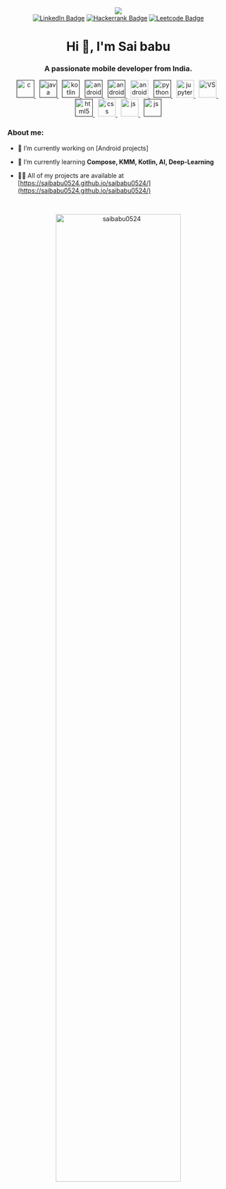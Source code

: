 <div id="header" align="center">
  <img src="https://media.giphy.com/media/3kPDmoWdBpQPNhCnUG/giphy.gif"  />
</div>

<div id="badges" align="center">
 <a href="https://www.linkedin.com/in/sai-babu-inukonda/" target="blank"><img src="https://img.shields.io/badge/LinkedIn-blue?style=for-the-badge&logo=linkedin&logoColor=white" alt="LinkedIn Badge"/><a/>
 <a href="https://www.hackerrank.com/profile/saibabu2936" target="blank"> <img src="https://img.shields.io/badge/Hackerrank-lightgreen?style=for-the-badge&logo=hackerrank&logoColor=white" alt="Hackerrank Badge"/></a>
 <a href="https://leetcode.com/saibabu2936/" target="blank"> <img src="https://img.shields.io/badge/Leetcode-yellow?style=for-the-badge&logo=leetcode&logoColor=white" alt="Leetcode Badge"/></a>
</div>

<h1 align="center">Hi 👋, I'm Sai babu</h1>
<h3 align="center">A passionate mobile developer from India.</h3>


<p align="center"> 
  
  <a href="" target="_blank" rel="noreferrer"> 
    <img src="https://cdn.jsdelivr.net/gh/devicons/devicon/icons/c/c-original.svg"  alt="c" width="40" height="40"/>
  </a>&nbsp;
 <a href="" target="_blank" rel="noreferrer"> 
     <img src="https://cdn.jsdelivr.net/gh/devicons/devicon/icons/java/java-original.svg" alt="java" width="40" height="40"/> 
  </a>&nbsp;
   <a href="" target="_blank" rel="noreferrer"> 
       <img src="https://cdn.jsdelivr.net/gh/devicons/devicon@latest/icons/kotlin/kotlin-original.svg" alt="kotlin" width="40" height="40"/> 
  </a>&nbsp;          
  <a href="" target="_blank" rel="noreferrer"> 
          <img src="https://cdn.jsdelivr.net/gh/devicons/devicon/icons/androidstudio/androidstudio-original.svg" 
           alt="android studio" width="40" height="40"/> 
  </a>&nbsp;
  <a href="" target="_blank" rel="noreferrer"> 
      <img src="https://cdn.jsdelivr.net/gh/devicons/devicon@latest/icons/jetpackcompose/jetpackcompose-original.svg"
      alt="android compose" width="40" height="40"/> 
  </a>&nbsp;
  <a href="_blank" target="_blank" rel="noreferrer">
      <img src="https://cdn.jsdelivr.net/gh/devicons/devicon@latest/icons/android/android-plain-wordmark.svg"
      alt="android developer" width="40" height="40"/>
  </a>&nbsp;
   <a href="" target="_blank" rel="noreferrer"> 
     <img src="https://cdn.jsdelivr.net/gh/devicons/devicon/icons/python/python-original.svg" alt="python" width="40" height="40"/> 
  </a>&nbsp;
  <a href="https://jupyter.org/" target="_blank" rel="noreferrer">
    <img src="https://cdn.jsdelivr.net/gh/devicons/devicon/icons/jupyter/jupyter-original-wordmark.svg" alt="jupyter notes" width="40" height="40"/>
  </a>&nbsp;
  <a href="https://code.visualstudio.com/" target="_blank" rel="noreferrer">
  <img src="https://cdn.jsdelivr.net/gh/devicons/devicon/icons/vscode/vscode-original.svg" alt="VS" width="40" height="40"/>
  </a>&nbsp;
  <a href="" target="_blank" rel="noreferrer"> 
   <img src="https://cdn.jsdelivr.net/gh/devicons/devicon/icons/html5/html5-original.svg" alt="html5" width="40" height="40"/> 
  </a>&nbsp; 
  <a href="https://developer.mozilla.org/en-US/docs/Web/css" target="_blank" rel="noreferrer">
    <img src="https://cdn.jsdelivr.net/gh/devicons/devicon/icons/css3/css3-original.svg"  alt="css" width="40" height="40"/>      
  </a>&nbsp;
  <a href="https://developer.mozilla.org/en-US/docs/Web/JavaScript" target="_blank" rel="noreferrer">
    <img src="https://cdn.jsdelivr.net/gh/devicons/devicon/icons/javascript/javascript-original.svg"  alt="js" width="40" height="40"/>      
  </a>&nbsp;       
  <a href="" target="_blank" rel="noreferrer">
    <img src="https://cdn.jsdelivr.net/gh/devicons/devicon/icons/firebase/firebase-plain.svg"    alt="js" width="40" height="40"/>      
  </a>  
            
  </p>


<h3 align="left">About me:</h3>

- 🔭 I’m currently working on [Android projects]

- 🌱 I’m currently learning **Compose, KMM, Kotlin, AI, Deep-Learning**

- 👨‍💻 All of my projects are available at [https://saibabu0524.github.io/saibabu0524/](https://saibabu0524.github.io/saibabu0524/)



<br>

<p align="center"><img align="center" src="https://github-readme-stats.vercel.app/api/top-langs?username=saibabu0524&show_icons=true&locale=en&layout=compact" alt="saibabu0524" width="75%"/></p>
